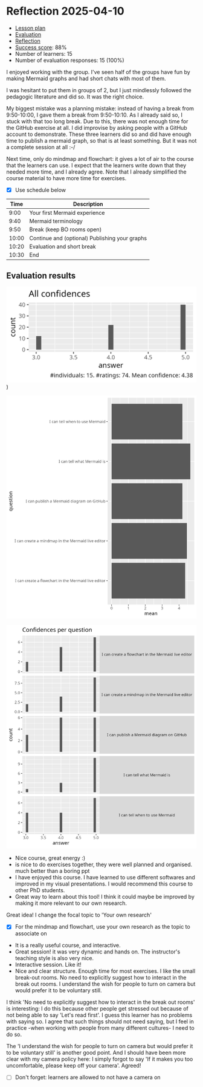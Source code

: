 # Reflection 2025-04-10

- [Lesson plan](../../lesson_plans/20250410/README.md)
- [Evaluation](../../evaluations/20250410/README.md)
- [Reflection](../../reflections/20250410/README.md)
- [Success score](../../evaluations/20250410/success_score.txt): 88%
- Number of learners: 15
- Number of evaluation responses: 15 (100%)

I enjoyed working with the group.
I've seen half of the groups have fun by making Mermaid graphs
and had short chats with most of them.

I was hesitant to put them in groups of 2, but I just mindlessly
followed the pedagogic literature and did so. It was the right
choice.

My biggest mistake was a planning mistake: instead of having a break
from 9:50-10:00, I gave them a break from 9:50-10:10.
As I already said so, I stuck with that too long break.
Due to this, there was not enough time for the GitHub exercise at all.
I did improvise by asking people with a GitHub account to demonstrate.
These three learners did so and did have enough time to publish a
mermaid graph, so that is at least something. But it was not a
complete session at all :-/

Next time, only do mindmap and flowchart: it gives a lot of air to the course
that the learners can use. I expect that the learners write down that they
needed more time, and I already agree. Note that I already simplified the
course material to have more time for exercises.

- [x] Use schedule below

Time |Description
-----|-----------
9:00 |Your first Mermaid experience
9:40 |Mermaid terminology
9:50 |Break (keep BO rooms open)
10:00|Continue and (optional) Publishing your graphs
10:20|Evaluation and short break
10:30|End

## Evaluation results

![All confidences](../../evaluations/20250410/all_confidences.png))

![Average confidence per question](../../evaluations/20250410/average_confidences_per_question.png)

![Confidences per question](../../evaluations/20250410/confidences_per_question.png)

- Nice course, great energy :)
- is nice to do exercises together, they were well planned and organised.
  much better than a boring ppt
- I have enjoyed this course.
  I have learned to use different softwares and improved in my visual
  presentations. I would recommend this course to other PhD students.
- Great way to learn about this tool!
  I think it could maybe be improved by
  making it more relevant to our own research.

Great idea! I change the focal topic to 'Your own research'

- [x] For the mindmap and flowchart, use your own research as
  the topic to associate on

- It is a really useful course, and interactive.
- Great session! it was very dynamic and hands on.
  The instructor's teaching style is also very nice.
- Interactive session. Like it!
- Nice and clear structure. Enough time for most exercises.
  I like the small break-out rooms.
  No need to explicitly suggest how to interact in the break out rooms.
  I understand the wish for people to turn on camera
  but would prefer it to be voluntary still.

I think 'No need to explicitly suggest how to interact in the break out rooms'
is interesting: I do this because other people get stressed out because
of not being able to say 'Let's read first'. I guess this learner has
no problems with saying so. I agree that such things should not need
saying, but I feel in practice -when working with people from many
different cultures- I need to do so.

The 'I understand the wish for people to turn on camera
but would prefer it to be voluntary still' is another good point.
And I should have been more clear with my camera policy here:
I simply forgot to say 'If it makes you too uncomfortable, please
keep off your camera'. Agreed!

- [ ] Don't forget: learners are allowed to not have a camera on
